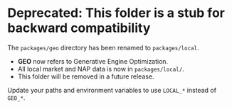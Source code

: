 # Deprecated: This folder is a stub for backward compatibility

The `packages/geo` directory has been renamed to `packages/local`.

- **GEO** now refers to Generative Engine Optimization.
- All local market and NAP data is now in `packages/local/`.
- This folder will be removed in a future release.

Update your paths and environment variables to use `LOCAL_*` instead of `GEO_*`.
